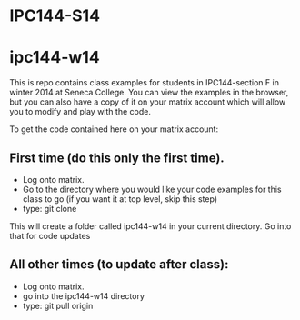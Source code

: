 IPC144-S14
==========
ipc144-w14
==========

This is repo contains class examples for students in IPC144-section F in winter 2014 at Seneca College.  You can view the examples in the browser, but you can also have a copy of it on your matrix account which will allow you to modify and play with the code.

To get the code contained here on your matrix account:

First time (do this only the first time).  
----------------------------------------

* Log onto matrix.
* Go to the directory where you would like your code examples for this class to go (if you want it at top level, skip this step)
* type: git clone 

This will create a folder called ipc144-w14 in your current directory.  Go into that for code updates

All other times (to update after class):
----------------

* Log onto matrix.
* go into the ipc144-w14 directory
* type: git pull origin

